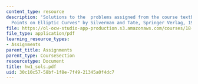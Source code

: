 ```yaml
---
content_type: resource
description: 'Solutions to the  problems assigned from the course textbook: "Rational
  Points on Elliptic Curves" by Silverman and Tate, Springer Verlag, 1992.'
file: https://ol-ocw-studio-app-production.s3.amazonaws.com/courses/18-704-seminar-in-algebra-and-number-theory-rational-points-on-elliptic-curves-fall-2004/30c10c5758bf1f8e7f4921345a0f4dc7_hw1_sols.pdf
file_type: application/pdf
learning_resource_types:
- Assignments
parent_title: Assignments
parent_type: CourseSection
resourcetype: Document
title: hw1_sols.pdf
uid: 30c10c57-58bf-1f8e-7f49-21345a0f4dc7
---
```

